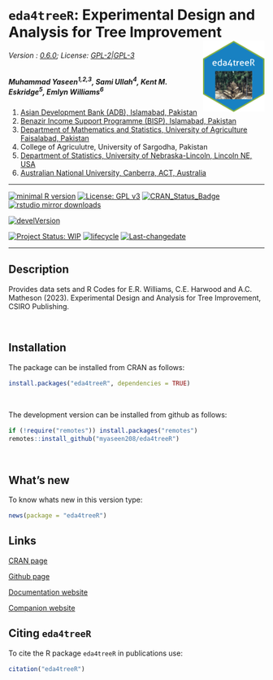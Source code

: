 
# `eda4treeR`: Experimental Design and Analysis for Tree Improvement <img src = "man/figures/eda4treeR_hexSticker.png" align = "right" height = "140/"/>

###### Version : [0.6.0](https://myaseen208.com/eda4treeR/); License: [GPL-2\|GPL-3](https://www.r-project.org/Licenses/)

##### *Muhammad Yaseen<sup>1,2,3</sup>, Sami Ullah<sup>4</sup>, Kent M. Eskridge<sup>5</sup>, Emlyn Williams<sup>6</sup>*

1.  [Asian Development Bank (ADB), Islamabad,
    Pakistan](https://myaseen208.com/)
2.  [Benazir Income Support Programme (BISP), Islamabad,
    Pakistan](https://myaseen208.com/)
3.  [Department of Mathematics and Statistics, University of Agriculture
    Faisalabad, Pakistan](https://myaseen208.com/)
4.  College of Agriculutre, University of Sargodha, Pakistan
5.  [Department of Statistics, University of Nebraska-Lincoln, Lincoln
    NE, USA](https://statistics.unl.edu/kent-m-eskridge)
6.  [Australian National University, Canberra, ACT,
    Australia](https://services.anu.edu.au/business-units/research-initiatives-and-infrastructure/statistical-support-network/associate-professor-emlyn-williams)

------------------------------------------------------------------------

[![minimal R
version](https://img.shields.io/badge/R%3E%3D-2.10.0-6666ff.svg)](https://cran.r-project.org/)
[![License: GPL
v3](https://img.shields.io/badge/License-GPL%20v3-blue.svg)](https://www.gnu.org/licenses/gpl-3.0)
[![CRAN_Status_Badge](https://www.r-pkg.org/badges/version-last-release/eda4treeR)](https://cran.r-project.org/package=eda4treeR)
[![rstudio mirror
downloads](https://cranlogs.r-pkg.org/badges/grand-total/eda4treeR?color=green)](https://CRAN.R-project.org/package=eda4treeR)
<!-- [![packageversion](https://img.shields.io/badge/Package%20version-0.2.3.3-orange.svg)](https://github.com/myaseen208/eda4treeR) -->

[![develVersion](https://img.shields.io/badge/devel%20version-0.5.0-orange.svg)](https://github.com/myaseen208/eda4treeR)

<!-- [![GitHub Download Count](https://github-basic-badges.herokuapp.com/downloads/myaseen208/eda4treeR/total.svg)] -->

[![Project Status:
WIP](https://www.repostatus.org/badges/latest/inactive.svg)](https://www.repostatus.org/#inactive)
[![lifecycle](https://img.shields.io/badge/lifecycle-stable-brightgreen.svg)](https://lifecycle.r-lib.org/articles/stages.html#stable)
[![Last-changedate](https://img.shields.io/badge/last%20change-2023--05--01-yellowgreen.svg)](https://github.com/myaseen208/eda4treeR)

------------------------------------------------------------------------

## Description

Provides data sets and R Codes for E.R. Williams, C.E. Harwood and A.C.
Matheson (2023). Experimental Design and Analysis for Tree Improvement,
CSIRO Publishing.

   

## Installation

The package can be installed from CRAN as follows:

``` r
install.packages("eda4treeR", dependencies = TRUE)
```

 

The development version can be installed from github as follows:

``` r
if (!require("remotes")) install.packages("remotes")
remotes::install_github("myaseen208/eda4treeR")
```

   

## What’s new

To know whats new in this version type:

``` r
news(package = "eda4treeR")
```

## Links

[CRAN page](https://cran.r-project.org/package=eda4treeR)

[Github page](https://github.com/myaseen208/eda4treeR)

[Documentation website](https://myaseen208.com/eda4treeR/)

[Companion website](https://myaseen208.com/EDATR/)

## Citing `eda4treeR`

To cite the R package `eda4treeR` in publications use:

``` r
citation("eda4treeR")
```
